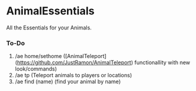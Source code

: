 # AnimalEssentials
All the Essentials for your Animals.

### To-Do

1. /ae home/sethome ([AnimalTeleport] (https://github.com/JustRamon/AnimalTeleport) functionallity with new look/commands)
2. /ae tp (Teleport animals to players or locations)
3. /ae find (name) (find your animal by name)
